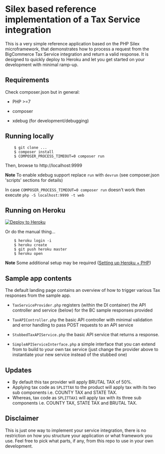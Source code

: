 # Silex based reference implementation of a Tax Service integration

This is a very simple reference application based on the PHP Silex microframework, that demonstrates how to process a request from the BigCommerce Tax Service integration and return a valid response.
It is designed to quickly deploy to Heroku and let you get started on your development with minimal ramp-up.

## Requirements

Check composer.json but in general:

- PHP >=7

- composer

- xdebug (for development/debugging)

## Running locally

```
    $ git clone ...
    $ composer install
    $ COMPOSER_PROCESS_TIMEOUT=0 composer run
```

Then, browse to http://localhost:9999

**Note** To enable xdebug support replace `run` with `devrun` (see composer.json 'scripts' sections for details)

In case ```COMPOSER_PROCESS_TIMEOUT=0 composer run``` doesn't work then execute ```php -S localhost:9999 -t web```
 
## Running on Heroku

[![Deploy to Heroku](https://www.herokucdn.com/deploy/button.png)](https://heroku.com/deploy)

Or do the manual thing...

```
    $ heroku login -i
    $ heroku create
    $ git push heroku master
    $ heroku open
```
 
**Note** Some additional setup may be required ([Setting up Heroku + PHP](https://devcenter.heroku.com/articles/getting-started-with-php))



## Sample app contents

The default landing page contains an overview of how to trigger various Tax responses from the sample app.


- `TaxServiceProvider.php` registers (within the DI container) the API controller and service (below) for the BC sample responses provided

- `TaxAPIController.php` the basic API controller with minimal validation and error handling to pass POST requests to an API service

- `StubbedTaxAPIService.php` the basic API service that returns a response.

- `SimpleAPIServiceInterface.php` a simple interface that you can extend from to build to your own tax service (just change the provider above to instantiate your new service instead of the stubbed one)

## Updates

- By default this tax provider will apply BRUTAL TAX of 50%.
- Applying tax code as `SPLITTAX` to the product will apply tax with its two sub components i.e. COUNTY TAX and STATE TAX.
- Whereas, tax code as `SPLITTAX1` will apply tax with its three sub components i.e. COUNTY TAX, STATE TAX and BRUTAL TAX.
  

## Disclaimer

This is just one way to implement your service integration, there is no restriction on how you structure your application or what framework you use. 
Feel free to pick what parts, if any, from this repo to use in your own development.
